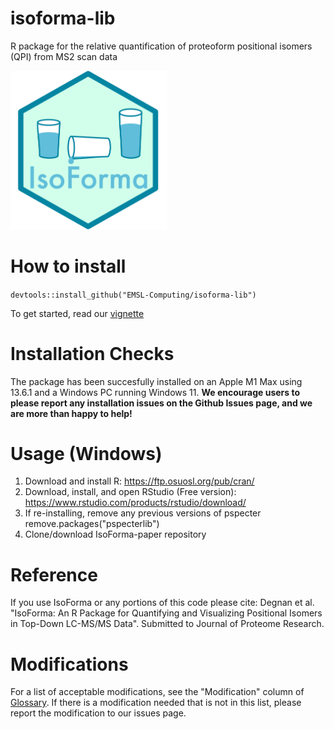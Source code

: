 # isoforma-lib

R package for the relative quantification of proteoform positional isomers (QPI) from MS2 scan data

<img src="IsoForma_Logo.png" alt="IsoForma_Logo" style="width:250px"/>

# How to install 
`devtools::install_github("EMSL-Computing/isoforma-lib")`

To get started, read our [vignette](https://emsl-computing.github.io/isoforma-lib/)

# Installation Checks

The package has been succesfully installed on an Apple M1 Max using 13.6.1 and a Windows PC running Windows 11. **We encourage users to please report any installation issues on the Github Issues page, and we are more than happy to help!**

# Usage (Windows)

1. Download and install R: https://ftp.osuosl.org/pub/cran/
2. Download, install, and open RStudio (Free version): https://www.rstudio.com/products/rstudio/download/
3. If re-installing, remove any previous versions of pspecter
	remove.packages("pspecterlib")
4. Clone/download IsoForma-paper repository

# Reference

If you use IsoForma or any portions of this code please cite: Degnan et al. "IsoForma: An R Package for Quantifying and Visualizing Positional Isomers in Top-Down LC-MS/MS Data". Submitted to Journal of Proteome Research.

# Modifications

For a list of acceptable modifications, see the "Modification" column of [Glossary](https://github.com/EMSL-Computing/isoforma-lib/blob/david_develop/inst/extdata/Unimod_v20220602.csv). If there is a modification needed that is not in this list, please report the modification to our issues page. 
